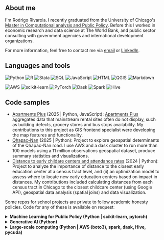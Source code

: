 ## About me

I'm Rodrigo Rivarola. I recently graduated from the University of Chicago's [Master in Computational analysis and Public Policy](https://capp.uchicago.edu/). Before this I worked in economic research and data science at The World Bank, and public sector consulting with government agencies and international development organizations.

For more information, feel free to contact me via [email](r.rivarolam@gmail.com) or [LinkedIn](https://www.linkedin.com/in/rodrigo-rivarola/).

## Languages and tools
![Python](https://img.shields.io/badge/-Python-3776AB?logo=python&logoColor=white&style=for-the-badge)
![R](https://img.shields.io/badge/-R-276DC3?logo=r&logoColor=white&style=for-the-badge)
![Stata](https://img.shields.io/badge/-Stata-0033A0?style=for-the-badge)
![SQL](https://img.shields.io/badge/-SQL-4479A1?logo=mysql&logoColor=white&style=for-the-badge)
![JavaScript](https://img.shields.io/badge/-JavaScript-F7DF1E?logo=javascript&logoColor=black&style=for-the-badge)
![HTML](https://img.shields.io/badge/-HTML-E34F26?logo=html5&logoColor=white&style=for-the-badge)
![QGIS](https://img.shields.io/badge/-QGIS-589632?logo=qgis&logoColor=white&style=for-the-badge)
![Markdown](https://img.shields.io/badge/-Markdown-000000?logo=markdown&logoColor=white&style=for-the-badge)

![AWS](https://img.shields.io/badge/-AWS-232F3E?logo=amazon-aws&logoColor=white&style=for-the-badge)
![scikit-learn](https://img.shields.io/badge/-scikit--learn-F7931E?logo=scikitlearn&logoColor=white&style=for-the-badge)
![PyTorch](https://img.shields.io/badge/-PyTorch-EE4C2C?logo=pytorch&logoColor=white&style=for-the-badge)
![Dask](https://img.shields.io/badge/-Dask-111111?logo=dask&logoColor=white&style=for-the-badge)
![Spark](https://img.shields.io/badge/-Spark-E25A1C?style=for-the-badge)
![Hive](https://img.shields.io/badge/-Hive-FDEE21?style=for-the-badge)

## Code samples
- [Apartments Plus](https://github.com/uchicago-capp-30320/apt-plus) (2025 | Python, JavaScript): [Apartments Plus](https://aptpl.us/) aggregates data that mainstream rental sites often do not display, such as building defects, grocery stores and bus stops availability. My contributions to this project as GIS frontend specialist were developing the map features and functionality.
- [Qhapac-Nan](https://github.com/macs30123-s24/final-project-qhapac_nan) (2025 | Python): Project to explore geospatial determinants of the Qhapac-Ñan road. I use AWS and a dask cluster to run more than 100 models using a 11 million observations geospatial dataset, produce summary statistics and visualizations.   
- [Distance to early childare centers and attendance rates](github.com/LosCAPPos/EarlyEducationProject) (2024 | Python): Project to analyze the importance of distance to the closest early education center at a census tract level, and (ii) an optimization model to assess where to locate new early education centers based on impact in distances. My contributions included calculating distances from each census tract in Chicago to the closest childcare center (using Google API), geospatial data analysis (spatial joins) and data visualization. 

Some repos for school projects are private to follow academic honesty policies. Code for any of these is available on request:

<details>
  <summary>
    <strong>Machine Learning for Public Policy (Python | scikit-learn, pytorch)</strong>
  </summary>
  <ul>
    <li><strong>Classification</strong>: KNN, Decision Trees</li>
    <li><strong>Accuracy</strong>: perceptrons, separability</li>
    <li><strong>Optimization</strong>: stochastic gradient descent, learning rates</li>
    <li><strong>Deep Learning</strong>: neural networks, backpropagation</li>
  </ul>
</details>

<details>
  <summary>
    <strong>Generative AI (Python)</strong>
  </summary>
    <strong>Varied content</strong>: Encoder/Decoder, fine tuning, prompt engineering, building agents with LangGraph, RAG, transformers, developing AI applications
    <strong>Final project</strong>: An exploratory analysis of ChatGPT skills for geospatial data tasks
  <br><br>
</details>

<details>
  <summary>
    <strong>Large-scale computing (Python | AWS (boto3), spark, dask, Hive, pycuda)</strong>
  </summary>
  <ul>
    <li><strong>Parallel computing</strong>: pyspark, dask, mpi4py, pycuda</li>
    <li><strong>Cloud computing</strong>: AWS (boto3), EC2, S3, DynamoDB</li>
  </ul>
</details>
